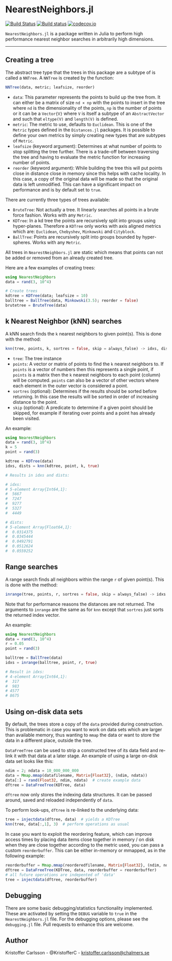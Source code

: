 # NearestNeighbors.jl

[![Build Status](https://travis-ci.org/KristofferC/NearestNeighbors.jl.svg?branch=master)](https://travis-ci.org/KristofferC/NearestNeighbors.jl) [![Build status](https://ci.appveyor.com/api/projects/status/lj0lk3c0pgwn06xe?svg=true)](https://ci.appveyor.com/project/KristofferC/nearestneighbors-jl)
 [![codecov.io](https://codecov.io/github/KristofferC/NearestNeighbors.jl/coverage.svg?branch=master)](https://codecov.io/github/KristofferC/NearestNeighbors.jl?branch=master)

 `NearestNeighbors.jl` is a package written in Julia to perform high performance nearest neighbor searches in
 arbitrarily high dimensions.

-----------------------------


## Creating a tree

The abstract tree type that the trees in this package are a subtype of is called a `NNTree`. A `NNTree`
is created by the function:
```jl
NNTree(data, metric; leafsize, reorder)
```

* `data`: This parameter represents the points to build up the tree from. It can either be a matrix of size `nd × np` with the points to insert in the tree where `nd` is the dimensionality of the points, `np` is the number of points or it can be a `Vector{V}` where `V` is itself a subtype of an `AbstractVector` and such that `eltype(V)` and `length(V)` is defined.
* `metric`: The metric to use, defaults to `Euclidean`. This is one of the `Metric` types defined in the `Distances.jl` packages. It is possible to define your own metrics by simply creating new types that are subtypes of `Metric`.
* `leafsize` (keyword argument): Determines at what number of points to stop splitting the tree further. There is a trade-off between traversing the tree and having to evaluate the metric function for increasing number of points.
* `reorder` (keyword argument): While building the tree this will put points close in distance close in memory since this helps with cache locality. In this case, a copy of the original data will be made so that the original data is left unmodified. This can have a significant impact on performance and is by default set to `true`.

There are currently three types of trees available:

* `BruteTree`: Not actually a tree. It linearly searches all points in a brute force fashion. Works with any `Metric`.
* `KDTree`: In a kd tree the points are recursively split into groups using hyper-planes.
Therefore a `KDTree` only works with axis aligned metrics which are: `Euclidean`, `Chebyshev`, `Minkowski` and `Cityblock`.
* `BallTree`: Points are recursively split into groups bounded by hyper-spheres. Works with any `Metric`.

All trees in `NearestNeighbors.jl` are static which means that points can not be added or removed from an already created tree.

Here are a few examples of creating trees:
```jl
using NearestNeighbors
data = rand(3, 10^4)

# Create trees
kdtree = KDTree(data; leafsize = 10)
balltree = BallTree(data, Minkowski(3.5); reorder = false)
brutetree = BruteTree(data)
```

## k Nearest Neighbor (kNN) searches

A kNN search finds the `k` nearest neighbors to given point(s).
This is done with the method:

```jl
knn(tree, points, k, sortres = false, skip = always_false) -> idxs, dists
```

* `tree`: The tree instance
* `points`: A vector or matrix of points to find the `k` nearest neighbors to. If `points` is a vector of numbers then this represents a single point, if `points` is a matrix then the `k` nearest neighbors to each point (column) will be computed. `points` can also be a vector of other vectors where each element in the outer vector is considered a point.
* `sortres` (optional): Determines if the results should be sorted before returning.
In this case the results will be sorted in order of increasing distance to the point.
* `skip` (optional): A predicate to determine if a given point should be skipped, for
example if iterating over points and a point has already been visited.

An example:

```jl
using NearestNeighbors
data = rand(3, 10^4)
k = 5
point = rand(3)

kdtree = KDTree(data)
idxs, dists = knn(kdtree, point, k, true)

# Results in idxs and dists:

# idxs:
# 5-element Array{Int64,1}:
#  5667
#  7247
#  9277
#  5327
#  4449

# dists:
# 5-element Array{Float64,1}:
#  0.0314375
#  0.0345444
#  0.0492791
#  0.0512624
#  0.0559252
```

## Range searches

A range search finds all neighbors within the range `r` of given point(s).
This is done with the method:
```jl
inrange(tree, points, r, sortres = false, skip = always_false) -> idxs
```
Note that for performance reasons the distances are not returned. The arguments to `inrange` are the same as for `knn` except that `sortres` just sorts the returned index vector.

An example:

```jl
using NearestNeighbors
data = rand(3, 10^4)
r = 0.05
point = rand(3)

balltree = BallTree(data)
idxs = inrange(balltree, point, r, true)

# Result in idxs:
# 4-element Array{Int64,1}:
#  317
#  983
# 4577
# 8675
```

## Using on-disk data sets

By default, the trees store a copy of the `data` provided during construction. This is problematic in case you want to work on data sets which are larger than available memory, thus wanting to `mmap` the data or want to store the data in a different place, outside the tree.

`DataFreeTree` can be used to strip a constructed tree of its data field and re-link it with that data at a later stage. An example of using a large on-disk data set looks like this:

```jl
ndim = 2; ndata = 10_000_000_000
data = Mmap.mmap(datafilename, Matrix{Float32}, (ndim, ndata))
data[:] = rand(Float32, ndim, ndata)  # create example data
dftree = DataFreeTree(KDTree, data)
```

`dftree` now only stores the indexing data structures. It can be passed around, saved and reloaded independently of `data`.

To perform look-ups, `dftree` is re-linked to the underlying data:

```jl
tree = injectdata(dftree, data)  # yields a KDTree
knn(tree, data[:,1], 3)  # perform operations as usual
```

In case you want to exploit the reordering feature, which can improve access times by placing data items close together in memory / on disk when they are close together according to the metric used, you can pass a custom `reorderbuffer`. This can be either in-memory or mmapped, as in the following example:

```jl
reorderbuffer = Mmap.mmap(reorderedfilename, Matrix{Float32}, (ndim, ndata))
dftree = DataFreeTree(KDTree, data, reorderbuffer = reorderbuffer)
# all future operations are indepented of 'data'
tree = injectdata(dftree, reorderbuffer)
```

## Debugging

There are some basic debugging/statistics functionality implemented. These are activated by setting the
`DEBUG` variable to `true` in the `NearestNeighbors.jl` file. For the debugging options, please see the `debugging.jl` file. Pull requests to enhance this are welcome.

## Author

Kristoffer Carlsson -  @KristofferC - kristoffer.carlsson@chalmers.se
